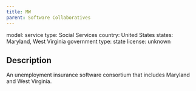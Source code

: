 ```yaml
---
title: MW
parent: Software Collaboratives
---
```


model: 
service type: Social Services
country: United States
states: Maryland, West Virginia
government type: state
license: unknown

## Description
An unemployment insurance software consortium that includes Maryland and West Virginia.
